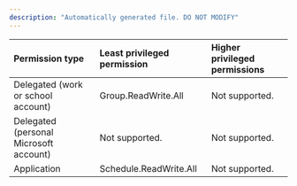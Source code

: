 ```yaml
---
description: "Automatically generated file. DO NOT MODIFY"
---
```


|Permission type|Least privileged permission|Higher privileged permissions|
|:---|:---|:---|
|Delegated (work or school account)|Group.ReadWrite.All|Not supported.|
|Delegated (personal Microsoft account)|Not supported.|Not supported.|
|Application|Schedule.ReadWrite.All|Not supported.|

